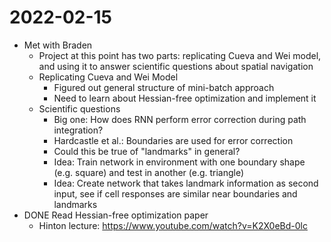 # 2022-02-15

- Met with Braden 
	- Project at this point has two parts: replicating Cueva and Wei model, and using it to answer scientific questions about spatial navigation
	- Replicating Cueva and Wei Model
		- Figured out general structure of mini-batch approach
		- Need to learn about Hessian-free optimization and implement it
	- Scientific questions
		- Big one: How does RNN perform error correction during path integration?
		- Hardcastle et al.: Boundaries are used for error correction
		- Could this be true of "landmarks" in general?
		- Idea: Train network in environment with one boundary shape (e.g. square) and test in another (e.g. triangle)
		- Idea: Create network that takes landmark information as second input, see if cell responses are similar near boundaries and landmarks
- DONE Read Hessian-free optimization paper
    - Hinton lecture: https://www.youtube.com/watch?v=K2X0eBd-0lc
